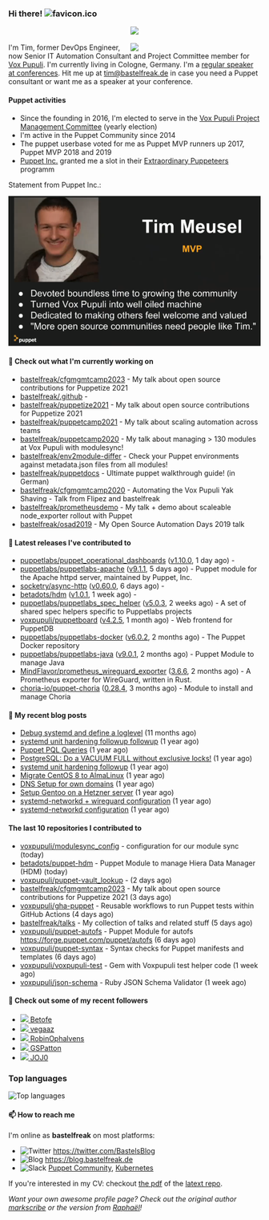 ### Hi there! ![favicon.ico](https://raw.githubusercontent.com/bastelfreak/bastelfreak/master/favicon.ico)

<p align="center">
  <a href="https://github.com/ryo-ma/github-profile-trophy"><img src="https://github-profile-trophy.vercel.app/?username=bastelfreak&theme=darkhub&margin-w=15&margin-h=15&no-frame=true&column=5"/></a>
</p>

<img align="right" src="https://avatars.githubusercontent.com/bastelfreak" width="260">

I'm Tim, former DevOps Engineer, now Senior IT Automation Consultant and Project
Committee member for [Vox Pupuli](https://voxpupuli.org).
I'm currently living in Cologne, Germany. I'm a
[regular speaker at conferences](https://github.com/bastelfreak/talks#collection-of-talks-proposals-and-related-stuff).
Hit me up at [tim@bastelfreak.de](mailto:tim@bastelfeak.de) in case you need a
Puppet consultant or want me as a speaker at your conference.

#### Puppet activities

* Since the founding in 2016, I'm elected to serve in the [Vox Pupuli Project Management Committee](https://voxpupuli.org/blog/2016/10/12/pmc-election-results/) (yearly election)
* I'm active in the Puppet Community since 2014
* The puppet userbase voted for me as Puppet MVP runners up 2017, Puppet MVP 2018 and 2019
* [Puppet Inc.](https://puppet.com) granted me a slot in their [Extraordinary Puppeteers](https://puppet-champions.github.io/profiles.html) programm

Statement from Puppet Inc.:

![mvp statement](https://raw.githubusercontent.com/bastelfreak/bastelfreak/master/MVP.png)

#### 🌱 Check out what I'm currently working on


- [bastelfreak/cfgmgmtcamp2023](https://github.com/bastelfreak/cfgmgmtcamp2023) - My talk about open source contributions for Puppetize 2021
- [bastelfreak/.github](https://github.com/bastelfreak/.github) - 
- [bastelfreak/puppetize2021](https://github.com/bastelfreak/puppetize2021) - My talk about open source contributions for Puppetize 2021
- [bastelfreak/puppetcamp2021](https://github.com/bastelfreak/puppetcamp2021) - My talk about scaling automation across teams
- [bastelfreak/puppetcamp2020](https://github.com/bastelfreak/puppetcamp2020) - My talk about managing &gt; 130 modules at Vox Pupuli with modulesync!
- [bastelfreak/env2module-differ](https://github.com/bastelfreak/env2module-differ) - Check your Puppet environments against metadata.json files from all modules!
- [bastelfreak/puppetdocs](https://github.com/bastelfreak/puppetdocs) - Ultimate puppet walkthrough guide! (in German)
- [bastelfreak/cfgmgmtcamp2020](https://github.com/bastelfreak/cfgmgmtcamp2020) - Automating the Vox Pupuli Yak Shaving - Talk from Flipez and bastelfreak
- [bastelfreak/prometheusdemo](https://github.com/bastelfreak/prometheusdemo) - My talk &#43; demo about scaleable node_exporter rollout with Puppet
- [bastelfreak/osad2019](https://github.com/bastelfreak/osad2019) - My Open Source Automation Days 2019 talk

#### 🔭 Latest releases I've contributed to


- [puppetlabs/puppet_operational_dashboards](https://github.com/puppetlabs/puppet_operational_dashboards) ([v1.10.0](https://github.com/puppetlabs/puppet_operational_dashboards/releases/tag/v1.10.0), 1 day ago) - 
- [puppetlabs/puppetlabs-apache](https://github.com/puppetlabs/puppetlabs-apache) ([v9.1.1](https://github.com/puppetlabs/puppetlabs-apache/releases/tag/v9.1.1), 5 days ago) - Puppet module for the Apache httpd server, maintained by Puppet, Inc. 
- [socketry/async-http](https://github.com/socketry/async-http) ([v0.60.0](https://github.com/socketry/async-http/releases/tag/v0.60.0), 6 days ago) - 
- [betadots/hdm](https://github.com/betadots/hdm) ([v1.0.1](https://github.com/betadots/hdm/releases/tag/v1.0.1), 1 week ago) - 
- [puppetlabs/puppetlabs_spec_helper](https://github.com/puppetlabs/puppetlabs_spec_helper) ([v5.0.3](https://github.com/puppetlabs/puppetlabs_spec_helper/releases/tag/v5.0.3), 2 weeks ago) - A set of shared spec helpers specific to Puppetlabs projects
- [voxpupuli/puppetboard](https://github.com/voxpupuli/puppetboard) ([v4.2.5](https://github.com/voxpupuli/puppetboard/releases/tag/v4.2.5), 1 month ago) - Web frontend for PuppetDB
- [puppetlabs/puppetlabs-docker](https://github.com/puppetlabs/puppetlabs-docker) ([v6.0.2](https://github.com/puppetlabs/puppetlabs-docker/releases/tag/v6.0.2), 2 months ago) - The Puppet Docker repository
- [puppetlabs/puppetlabs-java](https://github.com/puppetlabs/puppetlabs-java) ([v9.0.1](https://github.com/puppetlabs/puppetlabs-java/releases/tag/v9.0.1), 2 months ago) - Puppet Module to manage Java
- [MindFlavor/prometheus_wireguard_exporter](https://github.com/MindFlavor/prometheus_wireguard_exporter) ([3.6.6](https://github.com/MindFlavor/prometheus_wireguard_exporter/releases/tag/3.6.6), 2 months ago) - A Prometheus exporter for WireGuard, written in Rust.
- [choria-io/puppet-choria](https://github.com/choria-io/puppet-choria) ([0.28.4](https://github.com/choria-io/puppet-choria/releases/tag/0.28.4), 3 months ago) - Module to install and manage Choria

#### 📜 My recent blog posts


- [Debug systemd and define a loglevel](https://blog.bastelfreak.de/2022/02/debug-systemd-and-define-a-loglevel/) (11 months ago)
- [systemd unit hardening followup followup](https://blog.bastelfreak.de/2022/01/systemd-unit-hardening-followup-followup/) (1 year ago)
- [Puppet PQL Queries](https://blog.bastelfreak.de/2022/01/puppet-pql-queries/) (1 year ago)
- [PostgreSQL: Do a VACUUM FULL without exclusive locks!](https://blog.bastelfreak.de/2022/01/postgresql-do-a-vacuum-full-without-exclusive-locks/) (1 year ago)
- [systemd unit hardening followup](https://blog.bastelfreak.de/2022/01/systemd-unit-hardening-followup/) (1 year ago)
- [Migrate CentOS 8 to AlmaLinux](https://blog.bastelfreak.de/2022/01/migrate-centos-8-to-almalinux/) (1 year ago)
- [DNS Setup for own domains](https://blog.bastelfreak.de/2022/01/dns-setup-for-own-domains/) (1 year ago)
- [Setup Gentoo on a Hetzner server](https://blog.bastelfreak.de/2022/01/setup-gentoo-on-a-hetzner-server/) (1 year ago)
- [systemd-networkd &#43; wireguard configuration](https://blog.bastelfreak.de/2022/01/systemd-networkd-wireguard-configuration/) (1 year ago)
- [systemd-networkd configuration](https://blog.bastelfreak.de/2022/01/systemd-networkd-configuration/) (1 year ago)

#### The last 10 repositories I contributed to


- [voxpupuli/modulesync_config](https://github.com/voxpupuli/modulesync_config) - configuration for our module sync (today)
- [betadots/puppet-hdm](https://github.com/betadots/puppet-hdm) - Puppet Module to manage Hiera Data Manager (HDM) (today)
- [voxpupuli/puppet-vault_lookup](https://github.com/voxpupuli/puppet-vault_lookup) -  (2 days ago)
- [bastelfreak/cfgmgmtcamp2023](https://github.com/bastelfreak/cfgmgmtcamp2023) - My talk about open source contributions for Puppetize 2021 (3 days ago)
- [voxpupuli/gha-puppet](https://github.com/voxpupuli/gha-puppet) - Reusable workflows to run Puppet tests within GitHub Actions (4 days ago)
- [bastelfreak/talks](https://github.com/bastelfreak/talks) - My collection of talks and related stuff (5 days ago)
- [voxpupuli/puppet-autofs](https://github.com/voxpupuli/puppet-autofs) - Puppet Module for autofs https://forge.puppet.com/puppet/autofs (6 days ago)
- [voxpupuli/puppet-syntax](https://github.com/voxpupuli/puppet-syntax) - Syntax checks for Puppet manifests and templates (6 days ago)
- [voxpupuli/voxpupuli-test](https://github.com/voxpupuli/voxpupuli-test) - Gem with Voxpupuli test helper code (1 week ago)
- [voxpupuli/json-schema](https://github.com/voxpupuli/json-schema) - Ruby JSON Schema Validator (1 week ago)

#### 👥 Check out some of my recent followers


- [<img src="https://avatars.githubusercontent.com/u/96020105?u=08db41dd3f9d71eaf5295e0326cf1448662be064&amp;v=4" height="20"/> Betofe](https://github.com/Betofe)
- [<img src="https://avatars.githubusercontent.com/u/61321118?u=57485fee83c7b4740e657bad37ba939d3a8f2f7a&amp;v=4" height="20"/> vegaaz](https://github.com/vegaaz)
- [<img src="https://avatars.githubusercontent.com/u/36503354?u=2fa56a3c0fa89035e29421dc37557fa829ec2722&amp;v=4" height="20"/> RobinOphalvens](https://github.com/RobinOphalvens)
- [<img src="https://avatars.githubusercontent.com/u/66372268?u=26bfe87e46324a489c42648a340a829bc2c94668&amp;v=4" height="20"/> GSPatton](https://github.com/GSPatton)
- [<img src="https://avatars.githubusercontent.com/u/2733783?u=30500cac385600d7af00da2e10c1915b993a22bd&amp;v=4" height="20"/> JOJ0](https://github.com/JOJ0)

### Top languages

![Top languages](https://github-readme-stats.vercel.app/api/top-langs/?username=bastelfreak&hide_title=true)

#### 📫 How to reach me

I'm online as **bastelfreak** on most platforms:

- <img src="https://raw.githubusercontent.com/FortAwesome/Font-Awesome/master/svgs/brands/twitter.svg" width="20" alt="Twitter" /> https://twitter.com/BastelsBlog
- <img src="https://raw.githubusercontent.com/FortAwesome/Font-Awesome/master/svgs/brands/wordpress.svg" width="20" alt="Blog" /> https://blog.bastelfreak.de
- <img src="https://raw.githubusercontent.com/FortAwesome/Font-Awesome/master/svgs/brands/slack.svg" width="20" alt="Slack" /> [Puppet Community](https://slack.puppet.com/), [Kubernetes](https://slack.k8s.io/)

If you're interested in my CV: checkout [the pdf](https://github.com/bastelfreak/cv/raw/master/content-en.pdf) of the [latext repo](https://github.com/bastelfreak/cv#readme).

*Want your own awesome profile page? Check out the original author [markscribe](https://github.com/muesli/markscribe) or the version from [Raphaël](https://github.com/raphink/raphink#hi-there-)!*
